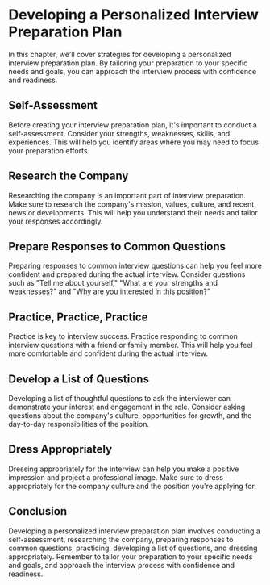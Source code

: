 Developing a Personalized Interview Preparation Plan
==============================================================================================================

In this chapter, we'll cover strategies for developing a personalized interview preparation plan. By tailoring your preparation to your specific needs and goals, you can approach the interview process with confidence and readiness.

Self-Assessment
---------------

Before creating your interview preparation plan, it's important to conduct a self-assessment. Consider your strengths, weaknesses, skills, and experiences. This will help you identify areas where you may need to focus your preparation efforts.

Research the Company
--------------------

Researching the company is an important part of interview preparation. Make sure to research the company's mission, values, culture, and recent news or developments. This will help you understand their needs and tailor your responses accordingly.

Prepare Responses to Common Questions
-------------------------------------

Preparing responses to common interview questions can help you feel more confident and prepared during the actual interview. Consider questions such as "Tell me about yourself," "What are your strengths and weaknesses?" and "Why are you interested in this position?"

Practice, Practice, Practice
----------------------------

Practice is key to interview success. Practice responding to common interview questions with a friend or family member. This will help you feel more comfortable and confident during the actual interview.

Develop a List of Questions
---------------------------

Developing a list of thoughtful questions to ask the interviewer can demonstrate your interest and engagement in the role. Consider asking questions about the company's culture, opportunities for growth, and the day-to-day responsibilities of the position.

Dress Appropriately
-------------------

Dressing appropriately for the interview can help you make a positive impression and project a professional image. Make sure to dress appropriately for the company culture and the position you're applying for.

Conclusion
----------

Developing a personalized interview preparation plan involves conducting a self-assessment, researching the company, preparing responses to common questions, practicing, developing a list of questions, and dressing appropriately. Remember to tailor your preparation to your specific needs and goals, and approach the interview process with confidence and readiness.
